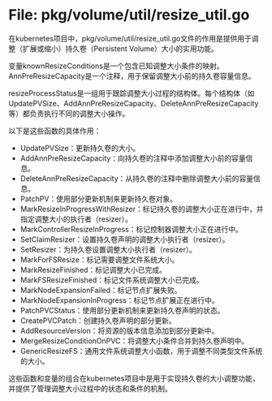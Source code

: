 # File: pkg/volume/util/resize_util.go

在kubernetes项目中，pkg/volume/util/resize_util.go文件的作用是提供用于调整（扩展或缩小）持久卷（Persistent Volume）大小的实用功能。

变量knownResizeConditions是一个包含已知调整大小条件的映射。AnnPreResizeCapacity是一个注释，用于保留调整大小前的持久卷容量信息。

resizeProcessStatus是一组用于跟踪调整大小过程的结构体。每个结构体（如UpdatePVSize、AddAnnPreResizeCapacity、DeleteAnnPreResizeCapacity等）都负责执行不同的调整大小操作。

以下是这些函数的具体作用：

- UpdatePVSize：更新持久卷的大小。
- AddAnnPreResizeCapacity：向持久卷的注释中添加调整大小前的容量信息。
- DeleteAnnPreResizeCapacity：从持久卷的注释中删除调整大小前的容量信息。
- PatchPV：使用部分更新机制来更新持久卷对象。
- MarkResizeInProgressWithResizer：标记持久卷的调整大小正在进行中，并指定调整大小的执行者（resizer）。
- MarkControllerResizeInProgress：标记控制器调整大小正在进行中。
- SetClaimResizer：设置持久卷声明的调整大小执行者（resizer）。
- SetResizer：为持久卷设置调整大小执行者（resizer）。
- MarkForFSResize：标记需要调整文件系统大小。
- MarkResizeFinished：标记调整大小已完成。
- MarkFSResizeFinished：标记文件系统调整大小已完成。
- MarkNodeExpansionFailed：标记节点扩展失败。
- MarkNodeExpansionInProgress：标记节点扩展正在进行中。
- PatchPVCStatus：使用部分更新机制来更新持久卷声明的状态。
- CreatePVCPatch：创建持久卷声明的部分更新。
- AddResourceVersion：将资源的版本信息添加到部分更新中。
- MergeResizeConditionOnPVC：将调整大小条件合并到持久卷声明中。
- GenericResizeFS：通用文件系统调整大小函数，用于调整不同类型文件系统的大小。

这些函数和变量的组合在kubernetes项目中是用于实现持久卷的大小调整功能，并提供了管理调整大小过程中的状态和条件的机制。


